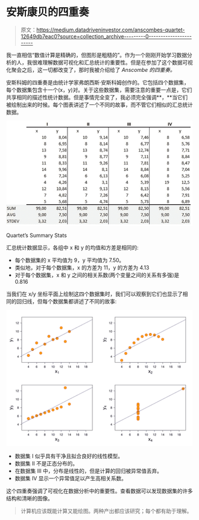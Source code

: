 # 安斯康贝的四重奏

> 原文：<https://medium.datadriveninvestor.com/anscombes-quartet-12649db7eac0?source=collection_archive---------0----------------------->

我一直相信“数值计算是精确的，但图形是粗糙的”。作为一个刚刚开始学习数据分析的人，我很难理解数据可视化和汇总统计的重要性。但是在参加了这个数据可视化聚会之后，这一切都改变了，那时我被介绍给了 *Anscombe 的四重奏。*

安斯科姆的四重奏是由统计学家弗朗西斯·安斯科姆创作的。它包括四个数据集，每个数据集包含十一个(x，y)对。关于这些数据集，需要注意的重要一点是，它们共享相同的描述性统计数据。但是事情完全变了，我必须完全强调**，**当它们被绘制出来的时候。每个图表讲述了一个不同的故事，而不管它们相似的汇总统计数据。

![](img/3b75aaf3b7884fdcf3bf196323b5428d.png)

Quartet’s Summary Stats

汇总统计数据显示，各组中 x 和 y 的均值和方差是相同的:

*   每个数据集的 x 平均值为 9，y 平均值为 7.50。
*   类似地，对于每个数据集，x 的方差为 11，y 的方差为 4.13
*   对于每个数据集，x 和 y 之间的相关系数(两个变量之间的关系有多强)是 0.816

当我们在 x/y 坐标平面上绘制这四个数据集时，我们可以观察到它们也显示了相同的回归线，但每个数据集都讲述了不同的故事:

![](img/958e5ce36cf5baaf35c4113325c53973.png)

*   数据集 I 似乎具有干净且拟合良好的线性模型。
*   数据集 II 不是正态分布的。
*   在数据集 III 中，分布是线性的，但是计算的回归被异常值丢弃。
*   数据集 IV 显示一个异常值足以产生高相关系数。

这个四重奏强调了可视化在数据分析中的重要性。查看数据可以发现数据集的许多结构和清晰的图像。

> 计算机应该既能计算又能绘图。两种产出都应该研究；每个都有助于理解。
